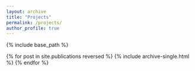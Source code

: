 ```yaml
---
layout: archive
title: "Projects"
permalink: /projects/
author_profile: true
---
```


{% include base_path %}

{% for post in site.publications reversed %} {% include archive-single.html %} {% endfor %}
